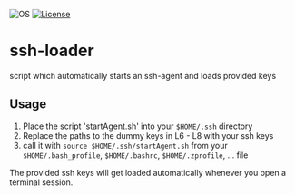 ![OS](https://img.shields.io/badge/OS-macOS-blue)
[![License](https://img.shields.io/badge/license-Apache%202.0-green)](https://github.com/flobetz/ssh-loader/blob/master/LICENSE)

# ssh-loader
script which automatically starts an ssh-agent and loads provided keys

## Usage
1. Place the script 'startAgent.sh' into your `$HOME/.ssh` directory
2. Replace the paths to the dummy keys in L6 - L8 with your ssh keys
3. call it with `source $HOME/.ssh/startAgent.sh` from your `$HOME/.bash_profile`, `$HOME/.bashrc`, `$HOME/.zprofile`, ... file

The provided ssh keys will get loaded automatically whenever you open a terminal session.
